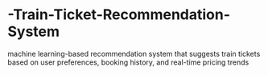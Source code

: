 # -Train-Ticket-Recommendation-System
machine learning-based recommendation system that suggests train tickets based on user preferences, booking history, and real-time pricing trends
